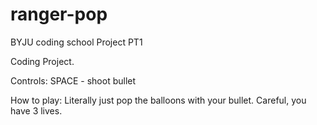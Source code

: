 # ranger-pop
BYJU coding school Project PT1

Coding Project.

Controls: 
SPACE - shoot bullet

How to play: 
Literally just pop the balloons with your bullet. Careful, you have 3 lives.
